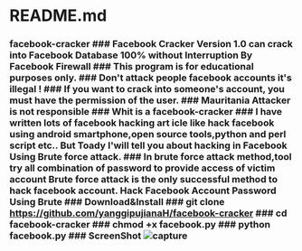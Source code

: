 # README.md
### facebook-cracker ### Facebook Cracker Version 1.0 can crack into Facebook Database 100% without Interruption By Facebook Firewall  ### This program is for educational purposes only. ### Don't attack people facebook accounts it's illegal !  ### If you want to crack into someone's account, you must have the permission of the user.  ### Mauritania Attacker is not responsible  ### Whit is a facebook-cracker  ### I have written lots of facebook hacking art icle like hack facebook using android smartphone,open source tools,python and perl script etc.. But Toady I'will tell you about hacking in Facebook Using Brute force attack. ### In brute force attack method,tool try all combination of password to provide access of victim account Brute force attack is the only successful method to hack facebook account. Hack Facebook Account Password Using Brute  ### Download&amp;Install  ### git clone https://github.com/yanggipujianaH/facebook-cracker     ### cd facebook-cracker  ### chmod +x facebook.py  ### python facebook.py  ### ScreenShot   ![capture](https://user-images.githubusercontent.com/33704360/45833780-35868400-bd0e-11e8-9f83-04792e031f4a.PNG)
